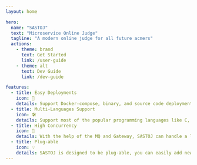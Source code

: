 ```yaml
---
layout: home

hero:
  name: "SASTOJ"
  text: "Microservice Online Judge"
  tagline: "A modern online judge for all future acmers"
  actions:
    - theme: brand
      text: Get Started
      link: /user-guide
    - theme: alt
      text: Dev Guide
      link: /dev-guide

features:
  - title: Easy Deployments
    icon: 🐳
    details: Support Docker-compose, binary, and source code deployments on multiple platforms.
  - title: Multi-Languages Support
    icon: 🛠️
    details: Support most of the popular programming languages like C, C++, Java, Python, etc. And also allow custom languages.
  - title: High Concurrency
    icon: 🚀
    details: With the help of the MQ and Gateway, SASTOJ can handle a large number of requests at the same time.
  - title: Plug-able
    icon: 💡
    details: SASTOJ is designed to be plug-able, you can easily add new features or modify existing features.
---
```


